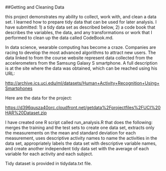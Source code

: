##Getting and Cleaning Data

 this project demonstrates my ability to collect, work with, and clean a data set. I learned how to prepare tidy data that can be used for later analysis. I have submitted: 1) a tidy data set as described below, 2) a code book that describes the variables, the data, and any transformations or work that I performed to clean up the data called CodeBook.md. 

In data science, wearable computing has become a craze. Companies are racing to develop the most advanced algorithms to attract new users. The data linked to from the course website represent data collected from the accelerometers from the Samsung Galaxy S smartphone. A full description is at the site where the data was obtained, which can be reached using his URL: 

http://archive.ics.uci.edu/ml/datasets/Human+Activity+Recognition+Using+Smartphones 

Here are the data for the project: 

https://d396qusza40orc.cloudfront.net/getdata%2Fprojectfiles%2FUCI%20HAR%20Dataset.zip 

I have created one R script called run_analysis.R that does the following: 
merges the training and the test sets to create one data set,
extracts only the measurements on the mean and standard deviation for each measurement,
uses descriptive activity names to name the activities in the data set,
appropriately labels the data set with descriptive variable names, and create another independent tidy data set with the average of each variable for each activity and each subject.

Tidy dataset is provided in tidydata.txt file.
